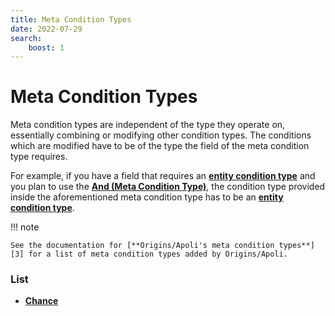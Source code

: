 ```yaml
---
title: Meta Condition Types
date: 2022-07-29
search:
    boost: 1
---
```


#   Meta Condition Types

Meta condition types are independent of the type they operate on, essentially combining or modifying other condition types. The conditions which are modified have to be of the type the field of the meta condition type requires.

For example, if you have a field that requires an [**entity condition type**][1] and you plan to use the [**And (Meta Condition Type)**][2], the condition type provided inside the aforementioned meta condition type has to be an [**entity condition type**][1].

!!! note

    See the documentation for [**Origins/Apoli's meta condition types**][3] for a list of meta condition types added by Origins/Apoli.


### List

* [**Chance**](meta_condition_types/chance.md)



[1]: entity_condition_types.md
[2]: https://origins.readthedocs.io/en/latest/types/entity_condition_types/and
[3]: https://origins.readthedocs.io/en/latest/types/entity_condition_types
